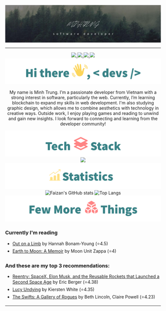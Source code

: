 <div align="center">
<img src="Image/Hero_banner2.png">

<!-- uncomment to change banner
<img src="https://capsule-render.vercel.app/api?type=waving&&color=0:4CB8C4,100:3CD3AD&height=300&section=header&text=Muhammad%20Faizan&fontSize=90&fontColor=FCFFE7" />
-->

---

<!--Header: end-->

<!--Social Links Badges: start-->

<a href="https://github.com/chauminhtrung">
  <img src="https://img.shields.io/badge/GitHub-181717.svg?style=for-the-badge&logo=GitHub&logoColor=white">
</a>
<a href="https://www.linkedin.com/in/trung-minh-482a79335">
  <img src="https://img.shields.io/badge/LinkedIn-0A66C2.svg?style=for-the-badge&logo=LinkedIn&logoColor=white">
</a>
<a href="https://www.instagram.com/c.mtrung/">
  <img src="https://img.shields.io/badge/Instagram-E4405F?style=for-the-badge&logo=instagram&logoColor=white">
</a>
<a href="https://www.goodreads.com/user/show/183246876-trung-minh">
  <img src="https://img.shields.io/badge/Goodreads-F3F1EA?style=for-the-badge&logo=goodreads&logoColor=372213">
</a>

<!--Social Links Badges: end-->

<!--About me: start-->
<img src="Image/hi_there.png">

<p>My name is Minh Trung. I’m a passionate developer from Vietnam with a strong interest in software, particularly the web. Currently, I’m learning blockchain to expand my skills in web development. I'm also studying graphic design, which allows me to combine aesthetics with technology in creative ways. Outside work, I enjoy playing games and reading to unwind and gain new insights. I look forward to connecting and learning from the developer community!</p>

<!--About me: end-->

<!--Tech stack: start-->

<img src="Image/tech_stack.png">

<img src="https://skillicons.dev/icons?i=java,python,html,css,js,mysql,git,github,firebase,vscode,idea,angular,spring,typescript,maven,docker,vite,react,vercel,bootstrap,eclipse,npm,nodejs" />

<!--Tech stack: end-->

<!--Statistics: start-->

<img src="Image/statistics.png">

  <img alt="Faizan's GitHub stats" width="406" src="https://github-readme-stats.vercel.app/api?username=chauminhtrung&custom_title=Github+Stats&bg_color=00000000&hide_border=true&show_icons=true&text_color=667799&title_color=388286&icon_color=388286">
  <img alt="Top Langs" width="350" src="https://github-readme-stats.vercel.app/api/top-langs/?username=chauminhtrung&layout=compact&hide_border=true&bg_color=00000000&text_color=667799&custom_title=Top+Languages&title_color=388286">

<!--Statistics: end-->

<!--More Details: start-->

<img src="Image/more_things.png">
</div>

### Currently I'm reading

<!-- CURRENT:START -->
- [Out on a Limb](https://www.goodreads.com/review/show/6966355831) by Hannah Bonam-Young  (⭐️4.5)
- [Earth to Moon: A Memoir](https://www.goodreads.com/review/show/6966360290) by Moon Unit Zappa (⭐️4)
<!-- CURRENT:END -->

### And these are my top 3 recommendations:

<!-- TOP-FIVE:START -->
- [Reentry: SpaceX, Elon Musk, and the Reusable Rockets that Launched a Second Space Age](https://www.goodreads.com/review/show/6966362811) by Eric Berger (⭐️4.38)
- [Lucy Undying]([https://www.goodreads.com/review/show/5163920324?utm_medium=api&utm_source=rss](https://www.goodreads.com/review/show/6966365110)) by Kiersten White (⭐️4.35)
- [The Swifts: A Gallery of Rogues](https://www.goodreads.com/review/show/6966367461) by Beth Lincoln, Claire Powell (⭐️4.23)

<!-- TOP-FIVE:END -->

<!--More Details: end-->

<!--Footer: start-->
<div align="center">

---
</div>
